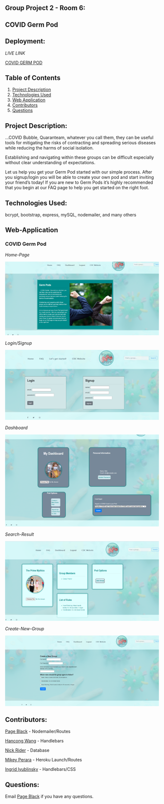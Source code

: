 ## Group Project 2 - Room 6:

## COVID Germ Pod

## Deployment:

_LIVE LINK_

<a href="https://hidden-island-12801.herokuapp.com/">COVID GERM POD<a>

## Table of Contents

1. [Project Description](#project-description)
2. [Technologies Used](#technologies-used)
3. [Web Application](#web-application)
4. [Contributors](#contributors)
5. [Questions](#questions)

## Project Description:

…COVID Bubble, Quaranteam, whatever you call them, they can be useful tools for mitigating the risks of contracting and spreading serious diseases while reducing the harms of social isolation.

Establishing and navigating within these groups can be difficult especially without clear understanding of expectations.

Let us help you get your Germ Pod started with our simple process. After you signup/login you will be able to create your own pod and start inviting your friend’s today! If you are new to Germ Pods it’s highly recommended that you begin at our FAQ page to help you get started on the right foot.

## Technologies Used:

bcrypt, bootstrap, express, mySQL, nodemailer, and many others

## Web-Application

### COVID Germ Pod

_Home-Page_

![screenshot](public\images\home-page.PNG)

_Login/Signup_

![screenshot](public\images\login.PNG)

_Dashboard_

![screenshot](public\images\dashboard.PNG)

_Search-Result_

![screenshot](public\images\searchresult.PNG)

_Create-New-Group_

![screenshot](public\images\new-group.PNG)

## Contributors:

[Page Black](https://www.github.com/noheropage) - Nodemailer/Routes

[Hancong Wang](https://www.github.com/herita7171) - Handlebars

[Nick Rider](https://www.github.com/rnick1) - Database

[Mikey Perara](https://www.github.com/mikeyp957) - Heroku Launch/Routes

[Ingrid lyublinsky](https://www.github.com/ilyublinsky) - Handlebars/CSS

## Questions:

Email [Page Black](#mursepage@gmail.com) if you have any questions.
